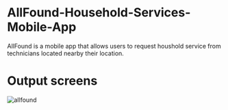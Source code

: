 # AllFound-Household-Services-Mobile-App
AllFound is a mobile app that allows users to request houshold service from technicians located nearby their location. 
# Output screens
![allfound](https://github.com/Loai-AL-Sabahi/AllFound-Household-Services-Mobile-App/assets/94771355/38b89366-6209-4f4b-8892-2f74e09ad08c)
